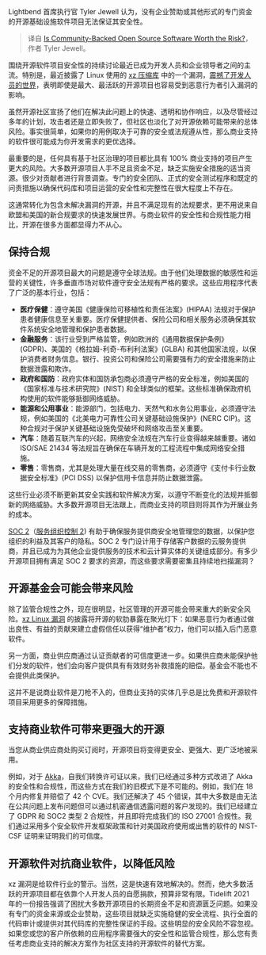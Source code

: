 
<!--
title: 社区支持的开源软件值得冒险吗？
cover: https://cdn.thenewstack.io/media/2024/05/58b286cc-no-money-2070384_1280.jpg
-->

Lightbend 首席执行官 Tyler Jewell 认为，没有企业赞助或其他形式的专门资金的开源基础设施软件项目无法保证其安全性。

> 译自 [Is Community-Backed Open Source Software Worth the Risk?](https://thenewstack.io/is-community-backed-open-source-software-worth-the-risk/)，作者 Tyler Jewell。

围绕开源软件项目安全性的持续讨论最近已成为开发人员和企业领导者之间的主流。特别是，最近披露了 Linux 使用的 [xz 压缩库](https://thenewstack.io/linux-xz-backdoor-damage-could-be-greater-than-feared/) 中的一个漏洞，[震撼了开发人员的世界](https://thenewstack.io/the-linux-xz-backdoor-episode-an-open-source-mystery/)，表明即使是最大、最活跃的开源项目也容易受到恶意行为者引入漏洞的影响。

虽然开源社区宣扬了他们在解决此问题上的快速、透明和协作响应，以及尽管经过多年的计划，攻击者还是立即失败了，但社区也淡化了对开源依赖可能带来的总体风险。事实很简单，如果你的用例取决于可靠的安全或法规遵从性，那么商业支持的软件很可能成为你开发需求的更优选择。

最重要的是，任何具有基于社区治理的项目都比具有 100% 商业支持的项目产生更大的风险。大多数开源项目人手不足且资金不足，缺乏实施安全措施的适当资源。很少对贡献者进行背景调查。专门的安全团队、正式的安全测试程序和既定的问责措施以确保代码库和项目运营的安全性和完整性在很大程度上不存在。

这通常转化为包含未解决漏洞的开源，并且不满足现有的法规要求，更不用说来自欧盟和美国的新合规要求的快速发展世界。与商业软件的安全性和合规性能力相比，开源在很多方面都显得力不从心。

## 保持合规

资金不足的开源项目最大的问题是遵守全球法规。由于他们处理数据的敏感性和运营的关键性，许多垂直市场对软件遵守安全法规有严格的要求。这些应用程序代表了广泛的基本行业，包括：

- **医疗保健**：遵守美国《健康保险可移植性和责任法案》(HIPAA) 法规对于保护患者健康信息至关重要。医疗保健提供者、保险公司和相关服务必须确保其软件系统安全地管理和保护患者数据。
- **金融服务**：该行业受到严格监管，例如欧洲的《通用数据保护条例》(GDPR)、美国的《格拉姆-利奇-布利利法案》(GLBA) 和其他国家法规，以保护消费者财务信息。银行、投资公司和保险公司需要强有力的安全措施来防止数据泄露和欺诈。
- **政府和国防**：政府实体和国防承包商必须遵守严格的安全标准，例如美国的《国家标准与技术研究院》(NIST) 和全球类似的框架。这些标准确保政府机构使用的软件能够抵御网络威胁。
- **能源和公用事业**：能源部门，包括电力、天然气和水务公用事业，必须遵守法规，例如美国的《北美电力可靠性公司关键基础设施保护》(NERC CIP)。这种合规对于保护关键基础设施免受破坏和网络攻击至关重要。
- **汽车**：随着互联汽车的兴起，网络安全法规在汽车行业变得越来越重要。诸如 ISO/SAE 21434 等法规旨在确保在车辆开发的工程流程中集成网络安全措施。
- **零售**：零售商，尤其是处理大量在线交易的零售商，必须遵守《支付卡行业数据安全标准》(PCI DSS) 以保护信用卡信息并防止数据泄露。

这些行业必须不断更新其安全实践和软件解决方案，以遵守不断变化的法规并抵御新的网络威胁。大多数开源项目无法跟上，而商业支持的项目则将其作为开展业务的成本。

[SOC 2](https://thenewstack.io/tackling-soc-2-in-2022-start-here/)（[服务组织控制 2](https://thenewstack.io/authorization-in-the-context-of-soc-2-and-other-certifications/)) 有助于确保服务提供商安全地管理您的数据，以保护您组织的利益及其客户的隐私。SOC 2 专门设计用于存储客户数据的云服务提供商，并且已成为为其他企业提供服务的技术和云计算实体的关键组成部分。有多少开源项目拥有满足 SOC 2 要求的资源，而这些要求需要密集且持续地扫描漏洞？

## 开源基金会可能会带来风险

除了监管合规性之外，现在很明显，社区管理的开源可能会带来重大的新安全风险。[xz Linux 漏洞](https://thenewstack.io/unzipping-the-xz-backdoor-and-its-lessons-for-open-source/) 的披露将开源的软肋暴露在聚光灯下：如果恶意行为者通过做出良性、有益的贡献来建立虚假信任以获得“维护者”权力，他们可以插入后门恶意软件。

另一方面，商业供应商通过认证贡献者的可信度更进一步。如果供应商未能保护他们分发的软件，他们会向客户提供具有有效财务补救措施的赔偿。基金会不能也不会提供此类保护。

这并不是说商业软件是刀枪不入的，但商业支持的实体几乎总是比免费和开源软件项目采用更多的保障措施。

## 支持商业软件可带来更强大的开源

当您从商业供应商处购买订阅时，开源项目将变得更安全、更强大、更广泛地被采用。

例如，对于 [Akka](https://www.lightbend.com/akka)，自我们转换许可证以来，我们已经通过多种方式改进了 Akka 的安全性和合规性，而这些方式在我们的旧模式下是不可能的。例如，我们在 18 个月内修复并赔偿了 42 个 CVE。我们还解决了 45 个错误，其中大多数是由无法在公共问题上发布问题但可以通过机密通信透露问题的客户发现的。我们已经建立了 GDPR 和 SOC2 类型 2 合规性，并且即将完成我们的 ISO 27001 合规性。我们通过采用多个安全软件开发框架政策和针对美国政府使用或出售的软件的 NIST-CSF 证明来证明我们的可信度。

## 开源软件对抗商业软件，以降低风险

xz 漏洞是给软件行业的警示。当然，这是快速有效地解决的。然而，绝大多数活跃的开源项目都在依靠个人开发人员的自愿捐款，预算非常有限。Tidelift 2021 年的一份报告强调了困扰大多数开源项目的长期资金不足和资源匮乏问题。如果没有专门的资金来源或企业赞助，这些项目就缺乏实施稳健的安全流程、执行全面的代码审计或提供对其代码库的完整性保证的手段。这些明显的安全风险不容忽视。如果您或您的客户所依赖的应用程序需要强大的安全性和监管合规性，那么您有责任考虑商业支持的解决方案作为社区支持的开源软件的替代方案。
